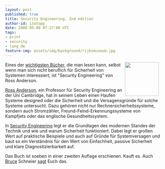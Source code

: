 ```yaml
---
layout: post
published: true
title: Security Engineering, 2nd edition
author-id: isotopp
date: 2008-05-06 07:27:00 UTC
tags:
- print
- security
- lang_de
feature-img: assets/img/background/rijksmuseum.jpg
---
```

<!-- s9ymdb:4724 --><img class="serendipity_image_right" width="110" height="110" style="float: right; border: 0px; padding-left: 5px; padding-right: 5px;" src="/uploads/security_engineering_v2.serendipityThumb.jpg" alt="" /> Eines der <a href="http://blog.koehntopp.de/archives/1383-Ross-Andersons-Security-Engineering.html">wichtigsten Bücher</a>, die man lesen kann, selbst wenn man sich nicht beruflich für Sicherheit von Systemen interessiert, ist "Security Engineering" von Ross Anderson.

<a href="http://en.wikipedia.org/wiki/Ross_Anderson">Ross Anderson</a>, ein Professor für Security Engineering an der Uni Cambridge, hat in seinem Leben einen Haufen Systeme designed oder die Sicherheit und die Versagensgründe für solche Systeme untersucht. Dazu gehören nicht nur Rechnersicherheitssysteme, sondern auch Stromzähler, Freund-Feind-Erkennungssysteme von Kampfjets oder das englische Gesundheitssystem.

In <a href="http://www.amazon.com/Security-Engineering-Building-Dependable-Distributed/dp/0470068523">Security Engineering</a> legt er die Grundlagen des modernen Standes der Technik und wie und warum Sicherheit funktioniert. Dabei legt er großen Wert auf praktische Beispiele und auch auf Gründe für Systemversagen und baut so ein Verständnis für den Wert von Einfachheit, passive Sicherheit und klare Diagnostizierbarkeit auf.

Das Buch ist soeben in einer zweiten Auflage erschienen. Kauft es. Auch <a href="http://geekz.co.uk/schneierfacts/">Bruce</a> Schneier <a href="http://www.schneier.com/blog/archives/2008/05/security_engine.html">sagt</a> Euch das.
